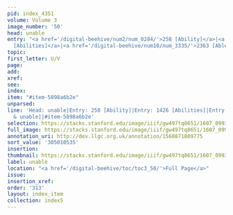 ```yaml
---
pid: index_4351
volume: Volume 3
image_number: '50'
head: unable
entry: "<a href='/digital-beehive/num2/num_0284/'>258 [Ability]</a>|<a href='/digital-beehive/num6/num_2069/'>1426
  [Abilities]</a>|<a href='/digital-beehive/num10/num_3335/'>2363 [Able & unable]</a>"
topic:
first_letter: U/V
page:
add:
xref:
see:
index:
item: "#item-5898a6b2e"
unparsed:
line: 'Head: unable|Entry: 258 [Ability]|Entry: 1426 [Abilities]|Entry: 2363 [Able
  & unable]|#item-5898a6b2e'
selection: https://stacks.stanford.edu/image/iiif/gw497tq8651/1607_0993/480,535,681,108/full/0/default.jpg
full_image: https://stacks.stanford.edu/image/iiif/gw497tq8651/1607_0993/full/full/0/default.jpg
annotation_uri: http://dev.llgc.org.uk/annotation/1560871809775
sort_value: '305010535'
insertion:
thumbnail: https://stacks.stanford.edu/image/iiif/gw497tq8651/1607_0993/480,535,681,108/150,/0/default.jpg
label: unable
location: "<a href='/digital-beehive/toc/toc3_50/'>Full Page</a>"
issue:
insertion_xref:
order: '313'
layout: index_item
collection: index5
---
```

